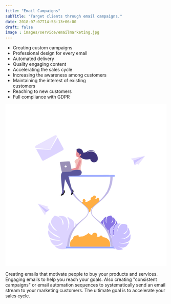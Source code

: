 ```yaml
---
title: "Email Campaigns"
subTitle: "Target clients through email campaigns."
date: 2018-07-07T14:53:13+06:00
draft: false
image : images/service/emailmarketing.jpg
---
```

<div class='row mt-5'>
  <div class='col-12 col-lg-8'>
    <ul class='ul-service'>
      <li>Creating custom campaigns</li>
      <li>Professional design for every email</li>
      <li>Automated delivery</li>
      <li>Quality engaging content</li>
      <li>Accelerating the sales cycle</li>
      <li>Increasing the awareness among customers</li>
      <li>Maintaining the interest of existing </li>customers
      <li>Reaching to new customers</li>
      <li>Full compliance with GDPR</li>
    </ul>
  </div>
    <div class='col-12 col-lg-4'>
      <img class="img-fluid" src="/images/service-pages/email.png" />
  </div>
</div>
<div class='justify-me'>
<p>
Creating emails that motivate people to buy your products and services. Engaging emails to help you reach your goals. Also creating "consistent campaigns" or email automation sequences to systematically send an email stream to your marketing customers. The ultimate goal is to accelerate your sales cycle.
</p>
</div>